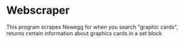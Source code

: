 # Webscraper

This program scrapes Newegg for when you search "graphic cards", returns certain information about graphics cards in a set block
